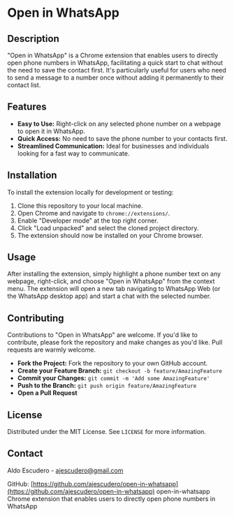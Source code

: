 # Open in WhatsApp

## Description

"Open in WhatsApp" is a Chrome extension that enables users to directly open phone numbers in WhatsApp, facilitating a quick start to chat without the need to save the contact first. It's particularly useful for users who need to send a message to a number once without adding it permanently to their contact list.

## Features

- **Easy to Use:** Right-click on any selected phone number on a webpage to open it in WhatsApp.
- **Quick Access:** No need to save the phone number to your contacts first.
- **Streamlined Communication:** Ideal for businesses and individuals looking for a fast way to communicate.

## Installation

To install the extension locally for development or testing:

1. Clone this repository to your local machine.
2. Open Chrome and navigate to `chrome://extensions/`.
3. Enable "Developer mode" at the top right corner.
4. Click "Load unpacked" and select the cloned project directory.
5. The extension should now be installed on your Chrome browser.

## Usage

After installing the extension, simply highlight a phone number text on any webpage, right-click, and choose "Open in WhatsApp" from the context menu. The extension will open a new tab navigating to WhatsApp Web (or the WhatsApp desktop app) and start a chat with the selected number.

## Contributing

Contributions to "Open in WhatsApp" are welcome. If you'd like to contribute, please fork the repository and make changes as you'd like. Pull requests are warmly welcome.

- **Fork the Project:** Fork the repository to your own GitHub account.
- **Create your Feature Branch:** `git checkout -b feature/AmazingFeature`
- **Commit your Changes:** `git commit -m 'Add some AmazingFeature'`
- **Push to the Branch:** `git push origin feature/AmazingFeature`
- **Open a Pull Request**

## License

Distributed under the MIT License. See `LICENSE` for more information.

## Contact

Aldo Escudero - ajescudero@gmail.com

GitHub: [https://github.com/ajescudero/open-in-whatsapp](https://github.com/ajescudero/open-in-whatsapp)
open-in-whatsapp
Chrome extension that enables users to directly open phone numbers in WhatsApp

